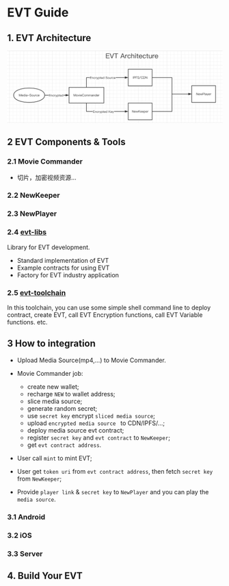 # EVT Guide


## 1. EVT Architecture

![EVT Architecture](./res/evt.png)

## 2 EVT Components & Tools

### 2.1 Movie Commander
- 切片，加密视频资源...

### 2.2 NewKeeper

### 2.3 NewPlayer

### 2.4 [evt-libs](https://github.com/newtonproject/evt-lib)

Library for EVT development.
- Standard implementation of EVT
- Example contracts for using EVT
- Factory for EVT industry application

### 2.5 [evt-toolchain](https://github.com/newtonproject/evt-toolchain)

In this toolchain, you can use some simple shell command line to deploy contract, create EVT, call EVT Encryption functions, call EVT Variable functions. etc.

## 3 How to integration

- Upload Media Source(mp4,...) to Movie Commander.

- Movie Commander job:
  - create new wallet; 
  - recharge `NEW` to wallet address;
  - slice media source;
  - generate random secret;
  - use `secret key` encrypt `sliced media source`;
  - upload `encrypted media source ` to CDN/IPFS/...;
  - deploy media source evt contract;
  - register `secret key` and `evt contract` to `NewKeeper`;
  - get `evt contract address`.

- User call `mint` to mint EVT;

- User get `token uri` from `evt contract address`, then fetch `secret key` from `NewKeeper`;

- Provide `player link` & `secret key` to `NewPlayer` and you can play the `media source`.

### 3.1 Android

### 3.2 iOS

### 3.3 Server


## 4. Build Your EVT

